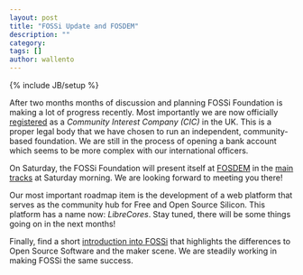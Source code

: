 ```yaml
---
layout: post
title: "FOSSi Update and FOSDEM"
description: ""
category: 
tags: []
author: wallento
---
```

{% include JB/setup %}

After two months months of discussion and planning FOSSi Foundation is
making a lot of progress recently. Most importantly we are now
officially
[registered](https://beta.companieshouse.gov.uk/company/09848956) as a
*Community Interest Company (CIC)* in the UK. This is a proper legal
body that we have chosen to run an independent, community-based
foundation. We are still in the process of opening a bank account
which seems to be more complex with our international officers.

On Saturday, the FOSSi Foundation will present itself at
[FOSDEM](https://fosdem.org/2016/) in the
[main tracks](https://fosdem.org/2016/schedule/event/digital_hardware_design/)
at Saturday morning. We are looking forward to meeting you there!

Our most important roadmap item is the development of a web platform
that serves as the community hub for Free and Open Source
Silicon. This platform has a name now: *LibreCores*. Stay tuned, there
will be some things going on in the next months!

Finally, find a short [introduction into FOSSi](/fossi.html) that
highlights the differences to Open Source Software and the maker
scene. We are steadily working in making FOSSi the same success.
